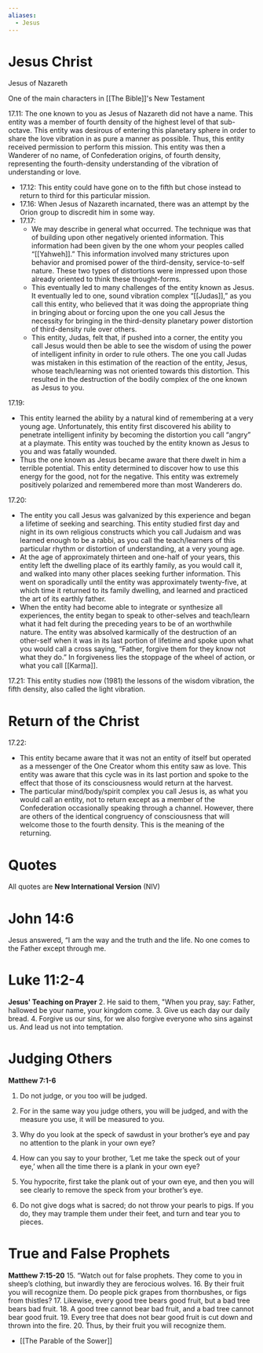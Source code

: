 ```yaml
---
aliases:
  - Jesus
---
```

# Jesus Christ
Jesus of Nazareth

One of the main characters in [[The Bible]]'s New Testament

17.11: The one known to you as Jesus of Nazareth did not have a name. This entity was a member of fourth density of the highest level of that sub-octave. This entity was desirous of entering this planetary sphere in order to share the love vibration in as pure a manner as possible. Thus, this entity received permission to perform this mission. This entity was then a Wanderer of no name, of Confederation origins, of fourth density, representing the fourth-density understanding of the vibration of understanding or love.
- 17.12: This entity could have gone on to the fifth but chose instead to return to third for this particular mission.
- 17.16: When Jesus of Nazareth incarnated, there was an attempt by the Orion group to discredit him in some way.
- 17.17: 
	- We may describe in general what occurred. The technique was that of building upon other negatively oriented information. This information had been given by the one whom your peoples called “[[Yahweh]].” This information involved many strictures upon behavior and promised power of the third-density, service-to-self nature. These two types of distortions were impressed upon those already oriented to think these thought-forms.
	- This eventually led to many challenges of the entity known as Jesus. It eventually led to one, sound vibration complex “[[Judas]],” as you call this entity, who believed that it was doing the appropriate thing in bringing about or forcing upon the one you call Jesus the necessity for bringing in the third-density planetary power distortion of third-density rule over others.
	- This entity, Judas, felt that, if pushed into a corner, the entity you call Jesus would then be able to see the wisdom of using the power of intelligent infinity in order to rule others. The one you call Judas was mistaken in this estimation of the reaction of the entity, Jesus, whose teach/learning was not oriented towards this distortion. This resulted in the destruction of the bodily complex of the one known as Jesus to you.

17.19:
- This entity learned the ability by a natural kind of remembering at a very young age. Unfortunately, this entity first discovered his ability to penetrate intelligent infinity by becoming the distortion you call “angry” at a playmate. This entity was touched by the entity known as Jesus to you and was fatally wounded.
- Thus the one known as Jesus became aware that there dwelt in him a terrible potential. This entity determined to discover how to use this energy for the good, not for the negative. This entity was extremely positively polarized and remembered more than most Wanderers do.

17.20:
- The entity you call Jesus was galvanized by this experience and began a lifetime of seeking and searching. This entity studied first day and night in its own religious constructs which you call Judaism and was learned enough to be a rabbi, as you call the teach/learners of this particular rhythm or distortion of understanding, at a very young age. 
- At the age of approximately thirteen and one-half of your years, this entity left the dwelling place of its earthly family, as you would call it, and walked into many other places seeking further information. This went on sporadically until the entity was approximately twenty-five, at which time it returned to its family dwelling, and learned and practiced the art of its earthly father.
- When the entity had become able to integrate or synthesize all experiences, the entity began to speak to other-selves and teach/learn what it had felt during the preceding years to be of an worthwhile nature. The entity was absolved karmically of the destruction of an other-self when it was in its last portion of lifetime and spoke upon what you would call a cross saying, “Father, forgive them for they know not what they do.” In forgiveness lies the stoppage of the wheel of action, or what you call [[Karma]].

17.21: This entity studies now (1981) the lessons of the wisdom vibration, the fifth density, also called the light vibration.
# Return of the Christ
17.22:
- This entity became aware that it was not an entity of itself but operated as a messenger of the One Creator whom this entity saw as love. This entity was aware that this cycle was in its last portion and spoke to the effect that those of its consciousness would return at the harvest.  
- The particular mind/body/spirit complex you call Jesus is, as what you would call an entity, not to return except as a member of the Confederation occasionally speaking through a channel. However, there are others of the identical congruency of consciousness that will welcome those to the fourth density. This is the meaning of the returning.
# Quotes
All quotes are **New International Version** (NIV)
# John 14:6
Jesus answered, “I am the way and the truth and the life. No one comes to the Father except through me.
# Luke 11:2-4
**Jesus' Teaching on Prayer**
2. He said to them, "When you pray, say:
	Father,
	 hallowed be your name,
	 your kingdom come.
3.   Give us each day our daily bread.
4.   Forgive us our sins,
	 for we also forgive everyone who sins against us.
	 And lead us not into temptation.
# Judging Others
**Matthew 7:1-6**
1. Do not judge, or you too will be judged.
2. For in the same way you judge others, you will be judged, and with the measure you use, it will be measured to you.

3. Why do you look at the speck of sawdust in your brother’s eye and pay no attention to the plank in your own eye?
4. How can you say to your brother, ‘Let me take the speck out of your eye,’ when all the time there is a plank in your own eye?
5. You hypocrite, first take the plank out of your own eye, and then you will see clearly to remove the speck from your brother’s eye.

6. Do not give dogs what is sacred; do not throw your pearls to pigs. If you do, they may trample them under their feet, and turn and tear you to pieces. 
# True and False Prophets
**Matthew 7:15-20**
15. “Watch out for false prophets. They come to you in sheep’s clothing, but inwardly they are ferocious wolves.
16. By their fruit you will recognize them. Do people pick grapes from thornbushes, or figs from thistles?
17. Likewise, every good tree bears good fruit, but a bad tree bears bad fruit. 
18. A good tree cannot bear bad fruit, and a bad tree cannot bear good fruit.
19. Every tree that does not bear good fruit is cut down and thrown into the fire.
20. Thus, by their fruit you will recognize them.

- [[The Parable of the Sower]]